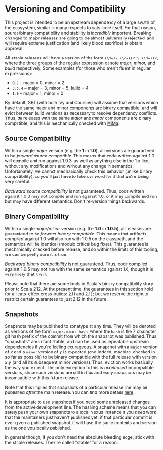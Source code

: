 # Versioning and Compatibility

This project is intended to be an upstream dependency of a large swath of the ecosystem, similar in many respects to cats-core itself.  For that reason, source/binary compatibility and stability is *incredibly* important.  Breaking changes to major releases are going to be almost universally rejected, and will require extreme justification (and likely blood sacrifice) to obtain approval.

All stable releases will have a version of the form `(\d+)\.(\d+)(?:\.(\d+))?`, where the three groups of the regular expression denote *major*, *minor*, and *build* respectively.  Some examples (for those who aren't fluent in regular expressions):

- `0.2` – major = 0, minor = 2
- `3.5.4` – major = 3, minor = 5, build = 4
- `1.0` – major = 1, minor = 0

By default, SBT (with both Ivy and Coursier) will assume that versions which have the same major and minor components are binary compatible, and will evict between build versions as necessary to resolve dependency conflicts.  Thus, *all* releases with the same *major* and *minor* components are binary compatible, and this is mechanically checked with [MiMa](https://github.com/typesafehub/migration-manager).

## Source Compatibility

Within a single *major* version (e.g. the **1** in **1.0**), all versions are guaranteed to be *forward source compatible*.  This means that code written against 1.0 will compile and run against 1.9.3, as well as anything else in the 1.x line, without any modifications and without any change in semantics.  Unfortunately, we cannot mechanically check this behavior (unlike binary compatibility), so you'll just have to take our word for it that we're being very careful.

*Backward source compatibility* is not guaranteed.  Thus, code written against 1.9.3 may not compile and run against 1.0, or it may compile and run but may have different semantics.  Don't re-version things backwards.

## Binary Compatibility

Within a single *major/minor* version (e.g. the **1.0** in **1.0.5**), all releases are guaranteed to be *forward binary compatible*.  This means that artifacts *compiled* against 1.0 will also run with 1.0.5 on the classpath, and the semantics will be identical (modulo critical bug fixes).  This guarantee is mechanically checked before release, and so within the limits of this tooling, we can be pretty sure it is true.

*Backward binary compatibility* is not guaranteed.  Thus, code compiled against 1.0.5 may not run with the same semantics against 1.0, though it is *very* likely that it will.

Please note that there are some limits in Scala's binary compatibility story prior to Scala 2.12.  At the present time, the guarantees in this section hold for all cats-effect cross-builds: 2.11 and 2.12; but we reserve the right to restrict certain guarantees to just 2.12 in the future.

## Snapshots

Snapshots may be published to sonatype at any time.  They will be denoted as versions of the form `major.minor-hash`, where the `hash` is the 7 character git hash prefix of the commit from which the snapshot was published.  Thus, "snapshots" are in fact stable, and can be used as repeatable upstream dependencies if you're feeling courageous.  A snapshot with a `major` version of *x* and a `minor` version of *y* is expected (and indeed, machine-checked in so far as possible) to be binary compatible with the full release with version *x*.*y* (and all its subsequent minor versions).  Thus, eviction works basically the way you expect.  The only exception to this is *unreleased* incompatible versions, since such versions are still in flux and early snapshots may be incompatible with this future release.

Note that this implies that snapshots of a particular release line may be published *after* the main release.  You can find more details [here](https://github.com/typelevel/cats-effect/blob/563d29ee01885b00613a3dd8eb6f12c56aa126b2/build.sbt#L80-L110).

It is appropriate to use snapshots if you need some unreleased changes from the active development line.  The hashing scheme means that you can safely push your own snapshots to a local Nexus instance if you *need* work that the maintainers just haven't published yet; if that particular commit is ever given a published snapshot, it will have the same contents and version as the one you locally published.

In general though, if you don't need the absolute bleeding edge, stick with the stable releases.  They're called "stable" for a reason.
